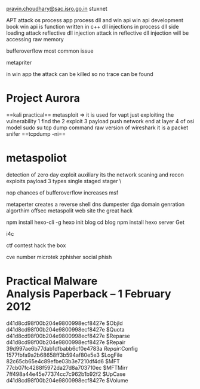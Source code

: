 

pravin.choudhary@sac.isro.go.in
stuxnet


APT attack 
os process
app process
dll and win api 
win api development book
win api is function written in c++
dll injections in process
dll side loading attack 
reflective dll injection attack 
in reflective dll injection will be accessing raw memory

bufferoverflow most common issue 

metapriter 

in win app the attack can be killed so no trace can be found 
# Project Aurora


==kali practical== 
metasploit => it is used for vapt 
just exploiting the vulnerability
1 find the 
2 exploit
3 payload push 
 network end at layer 4 of osi model 
 sudo su 
 tcp dump command  raw version of wireshark  it is a packet snifer 
 ==tcpdump -ni== 

metaspoliot
=
detection of zero day exploit
auxiliary its the network scaning and recon
exploits
payload
3 types 
 single 
 staged 
 stager \


nop
chances of bufferoverflow increases
msf


metaperter creates a reverse shell 
dns dumpester 
dga  domain genration algorthim
offsec metaspolit web site
the great hack 




npm install hexo-cli -g
hexo init blog
cd blog
npm install
hexo server
Get

i4c


ctf contest
hack the box 



cve number 
 microtek
 zphisher 
 social phish 
 # Practical Malware Analysis Paperback – 1 February 2012



d41d8cd98f00b204e9800998ecf8427e	$ObjId
d41d8cd98f00b204e9800998ecf8427e	$Quota
d41d8cd98f00b204e9800998ecf8427e	$Reparse
d41d8cd98f00b204e9800998ecf8427e	$Repair
39d997ae6b77dab1dfbabb6cf0e4783a	$Repair:$Config
1577fbfa9a2b68658ff3b594af80e5e3	$LogFile
82c65cb65e4c89efbe03b3e7210df4d6	$MFT
77cb07fc4288f5972da27d8a703710ec	$MFTMirr
7ff498a44e45e77374cc7c962b1b92f2	$UpCase
d41d8cd98f00b204e9800998ecf8427e	$Volume



